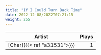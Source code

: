 ```yaml
---
title: "If I Could Turn Back Time"
date: 2022-12-08/2022T07:21:15
weight: 255
---
```




 Artist | Plays 
----- | -----:
[Cher]({{< ref "a31531">}}) | 1
